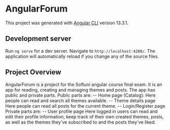 # AngularForum

This project was generated with [Angular CLI](https://github.com/angular/angular-cli) version 13.3.1.

## Development server

Run `ng serve` for a dev server. Navigate to `http://localhost:4200/`. The application will automatically reload if you change any of the source files.

## Project Overview

AngularForum is a project for the Softuni angular course final exam. It is an app for reading, creating and managing themes and posts. The app has public and private parts. 
Public parts are:
-- Home page (Catalog):
Here people can read and search all themes available.
-- Theme details page
Here people can read all posts for the current theme.
-- Login/Register page
Private parts are:
-- User profile page
Here logged in users can read and edit their profile information, keep track of their own created themes, posts, as well as the themes they've subscribed to and the posts they've liked.